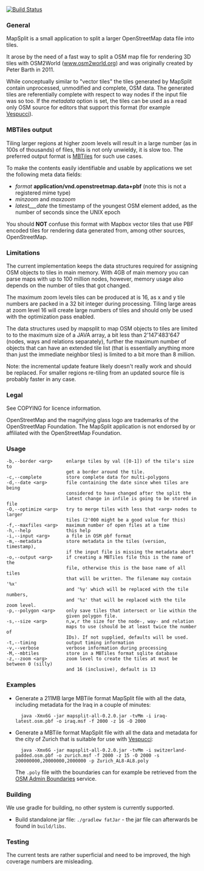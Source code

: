 [![Build Status](https://travis-ci.org/simonpoole/mapsplit.svg?branch=master)](https://travis-ci.org/simonpoole/mapsplit)

### General

MapSplit is a small application to split a larger OpenStreetMap data file into tiles. 

It arose by the need of a fast way to split a OSM map file for rendering 3D tiles with OSM2World (www.osm2world.org) and was originally 
created by Peter Barth in 2011.

While conceptually similar to "vector tiles" the tiles generated by MapSplit contain unprocessed, unmodified and complete, OSM data. 
The generated tiles are referentially complete with respect to way nodes if the input file was so too. If the _metadata_ option
is set, the tiles can be used as a read only OSM source for editors that support this format (for example [Vespucci](https://vespucci.io)).

### MBTiles output

Tiling larger regions at higher zoom levels will result in a large number (as in 100s of thousands) of files, this is
not only unwieldy, it is slow too. The preferred output format is [MBTiles](https://github.com/mapbox/mbtiles-spec) for such use
cases. 

To make the contents easily identifiable and usable by applications we set the following meta data fields:

* _format_ __application/vnd.openstreetmap.data+pbf__ (note this is not a registered mime type)
* _minzoom_ and _maxzoom_
* _latest___date_ the timestamp of the youngest OSM element added, as the number of seconds since the UNIX epoch

You should __NOT__ confuse this format with Mapbox vector tiles that use PBF encoded tiles for rendering data generated from, among
other sources, OpenStreetMap.

### Limitations

The current implementation keeps the data structures required for assigning OSM objects to tiles in main memory. With 4GB of main memory 
you can parse maps with up to 100 million nodes, however, memory usage also depends on the number of tiles that got changed.

The maximum zoom levels tiles can be produced at is 16, as x and y tile numbers are packed in a 32 bit integer during processing. 
Tiling large areas at zoom level 16 will create large numbers of tiles and should only be used with the optimization pass enabled. 

The data structures used by mapsplit to map OSM objects to tiles are limited to to the maximum size of a JAVA array, a bit less than 2'147'483'647 (nodes, ways and relations separately), further the maximum number of objects that can have an extended tile list (that is essentially anything more than just the immediate neighbor tiles) is limited to a bit more than 8 million.

Note: the incremental update feature likely doesn't really work and should be replaced. For smaller regions re-tiling from an updated 
source file is probably faster in any case.

### Legal

See COPYING for licence information.

OpenStreetMap and the magnifying glass logo are trademarks of the OpenStreetMap Foundation. The MapSplit application is not endorsed by or affiliated with the OpenStreetMap Foundation. 

### Usage

    -b,--border <arg>     enlarge tiles by val ([0-1]) of the tile's size to
                          get a border around the tile.
    -c,--complete         store complete data for multi-polygons
    -d,--date <arg>       file containing the date since when tiles are being
                          considered to have changed after the split the
                          latest change in infile is going to be stored in file
    -O,--optimize <arg>   try to merge tiles with less that <arg> nodes to larger
                          tiles (2'000 might be a good value for this) 
    -f,--maxfiles <arg>   maximum number of open files at a time
    -h,--help             this help
    -i,--input <arg>      a file in OSM pbf format
    -m,--metadata         store metadata in the tiles (version, timestamp), 
                          if the input file is missing the metadata abort
    -o,--output <arg>     if creating a MBTiles file this is the name of the
                          file, otherwise this is the base name of all tiles
                          that will be written. The filename may contain '%x'
                          and '%y' which will be replaced with the tile numbers, 
                          and '%z' that will be replaced with the tile zoom level.
    -p,--polygon <arg>    only save tiles that intersect or lie within the
                          given polygon file.
    -s,--size <arg>       n,w,r the size for the node-, way- and relation
                          maps to use (should be at least twice the number of
                          IDs). If not supplied, defaults will be used.
    -t,--timing           output timing information
    -v,--verbose          verbose information during processing
    -M,--mbtiles          store in a MBTiles format sqlite database
    -z,--zoom <arg>       zoom level to create the tiles at must be between 0 (silly)
                          and 16 (inclusive), default is 13

### Examples

* Generate a 211MB large MBTile format MapSplit file with all the data, including metadata for the Iraq in a couple of minutes:

        java -Xmx6G -jar mapsplit-all-0.2.0.jar -tvMm -i iraq-latest.osm.pbf -o iraq.msf -f 2000 -z 16 -O 2000

* Generate a MBTile format MapSplit file with all the data and metadata for the city of Zurich that is suitable for use with [Vespucci](https://vespucci.io/):

        java -Xmx6G -jar mapsplit-all-0.2.0.jar -tvMm -i switzerland-padded.osm.pbf -o zurich.msf -f 2000 -z 15 -O 2000 -s 200000000,20000000,2000000 -p Zurich_AL8-AL8.poly

  The `.poly` file with the boundaries can for example be retrieved from the [OSM Admin Boundaries](https://wambachers-osm.website/boundaries/) service.

### Building

We use gradle for building, no other system is currently supported.

* Build standalone jar file: `./gradlew fatJar` - the jar file can afterwards be found in `build/libs`.

### Testing

The current tests are rather superficial and need to be improved, the high coverage numbers are misleading.


 